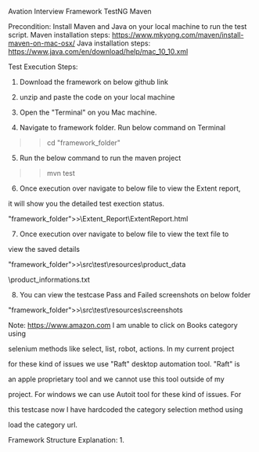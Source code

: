Avation Interview Framework TestNG Maven

Precondition: 
Install Maven and Java on your local machine to run the test script.
Maven installation steps: https://www.mkyong.com/maven/install-maven-on-mac-osx/
Java installation steps: https://www.java.com/en/download/help/mac_10_10.xml

Test Execution Steps:
1. Download the framework on below github link

2. unzip and paste the code on your local machine

3. Open the "Terminal" on you Mac machine.

4. Navigate to framework folder. Run below command on Terminal

>> cd "framework_folder"

5. Run the below command to run the maven project

>> mvn test

6. Once execution over navigate to below file to view the Extent report, 

it will show you the detailed test exection status.

"framework_folder">>\Extent_Report\ExtentReport.html

7. Once execution over navigate to below file to view the text file to 

view the saved details

"framework_folder">>\src\test\resources\product_data

\product_informations.txt

8. You can view the testcase Pass and Failed screenshots on below folder

"framework_folder">>\src\test\resources\screenshots


Note: https://www.amazon.com I am unable to click on Books category using 

selenium methods like select, list, robot, actions. In my current project 

for these kind of issues we use "Raft" desktop automation tool. "Raft" is 

an apple proprietary tool and we cannot use this tool outside of my 

project. For windows we can use Autoit tool for these kind of issues. For 

this testcase now I have hardcoded the category selection method using 

load the category url.


Framework Structure Explanation:
1. 




